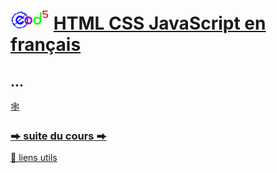 
# <img src="../../logo.svg" height="32"> [HTML CSS JavaScript en français](https://jeanmarclienher.github.io/htmlcssjavascript/)

## ...



[&#x1F578; ](../../html/exemple_001.html)

### [&#x2B95; suite du cours &#x2B95;](../004/) 

[&#x1F517; liens utils](../900/)
